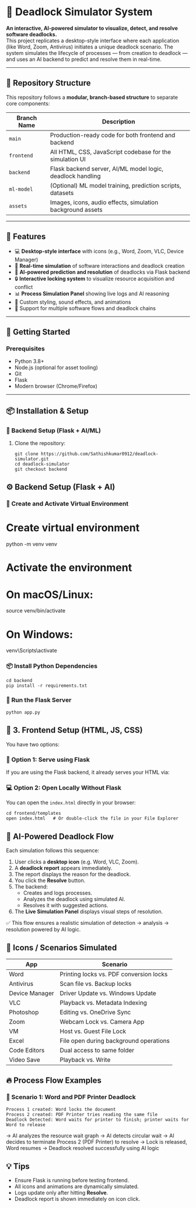 # 🧠 Deadlock Simulator System

**An interactive, AI-powered simulator to visualize, detect, and resolve software deadlocks.**  
This project replicates a desktop-style interface where each application (like Word, Zoom, Antivirus) initiates a unique deadlock scenario. The system simulates the lifecycle of processes — from creation to deadlock — and uses an AI backend to predict and resolve them in real-time.

---

## 📁 Repository Structure

This repository follows a **modular, branch-based structure** to separate core components:

| Branch Name        | Description |
|--------------------|-------------|
| `main`             | Production-ready code for both frontend and backend |
| `frontend`         | All HTML, CSS, JavaScript codebase for the simulation UI |
| `backend`          | Flask backend server, AI/ML model logic, deadlock handling |
| `ml-model`         | (Optional) ML model training, prediction scripts, datasets |
| `assets`           | Images, icons, audio effects, simulation background assets |

---

## 🎯 Features

- 💻 **Desktop-style interface** with icons (e.g., Word, Zoom, VLC, Device Manager)
- 🔄 **Real-time simulation** of software interactions and deadlock creation
- 🧠 **AI-powered prediction and resolution** of deadlocks via Flask backend
- 🔒 **Interactive locking system** to visualize resource acquisition and conflict
- 📊 **Process Simulation Panel** showing live logs and AI reasoning
- 🎨 Custom styling, sound effects, and animations
- 🧪 Support for multiple software flows and deadlock chains

---

## 🚀 Getting Started

### Prerequisites

- Python 3.8+
- Node.js (optional for asset tooling)
- Git
- Flask
- Modern browser (Chrome/Firefox)

---

## 📦 Installation & Setup

### 🔧 Backend Setup (Flask + AI/ML)

1. Clone the repository:
   ```
   git clone https://github.com/Sathishkumar0912/deadlock-simulator.git
   cd deadlock-simulator
   git checkout backend

## ⚙️ Backend Setup (Flask + AI)

### 🐍 Create and Activate Virtual Environment

  
  # Create virtual environment
  python -m venv venv

# Activate the environment

# On macOS/Linux:
source venv/bin/activate

# On Windows:
venv\Scripts\activate

### 📦 Install Python Dependencies

```
cd backend
pip install -r requirements.txt
```
### 🚀 Run the Flask Server

```
python app.py
```
🎨 3. Frontend Setup (HTML, JS, CSS)
------------------------------------

You have two options:

### 🔁 Option 1: Serve using Flask

If you are using the Flask backend, it already serves your HTML via:

### 💻 Option 2: Open Locally Without Flask

You can open the `index.html` directly in your browser:

```
cd frontend/templates
open index.html   # Or double-click the file in your File Explorer
```
## 🧠 AI-Powered Deadlock Flow

Each simulation follows this sequence:

1. User clicks a **desktop icon** (e.g. Word, VLC, Zoom).
2. A **deadlock report** appears immediately.
3. The report displays the reason for the deadlock.
4. You click the **Resolve** button.
5. The backend:
   - Creates and logs processes.
   - Analyzes the deadlock using simulated AI.
   - Resolves it with suggested actions.
6. The **Live Simulation Panel** displays visual steps of resolution.

✅ This flow ensures a realistic simulation of detection → analysis → resolution powered by AI logic.

## 🧩 Icons / Scenarios Simulated

| App           | Scenario                                      |
|---------------|-----------------------------------------------|
| Word          | Printing locks vs. PDF conversion locks       |
| Antivirus     | Scan file vs. Backup locks                    |
| Device Manager| Driver Update vs. Windows Update              |
| VLC           | Playback vs. Metadata Indexing                |
| Photoshop     | Editing vs. OneDrive Sync                     |
| Zoom          | Webcam Lock vs. Camera App                    |
| VM            | Host vs. Guest File Lock                      |
| Excel         | File open during background operations        |
| Code Editors  | Dual access to same folder                    |
| Video Save    | Playback vs. Write                            |

## 🔥 Process Flow Examples

### 📝 Scenario 1: Word and PDF Printer Deadlock

```
Process 1 created: Word locks the document
Process 2 created: PDF Printer tries reading the same file
Deadlock Detected: Word waits for printer to finish; printer waits for Word to release
```
→ AI analyzes the resource wait graph
→ AI detects circular wait
→ AI decides to terminate Process 2 (PDF Printer) to resolve
→ Lock is released, Word resumes
→ Deadlock resolved successfully using AI logic

## 💡 Tips

- Ensure Flask is running before testing frontend.
- All icons and animations are dynamically simulated.
- Logs update only after hitting **Resolve**.
- Deadlock report is shown immediately on icon click.

